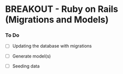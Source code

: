 # BREAKOUT - Ruby on Rails (Migrations and Models)

### To Do
* [ ] Updating the database with migrations
* [ ] Generate model(s)
* [ ] Seeding data


















